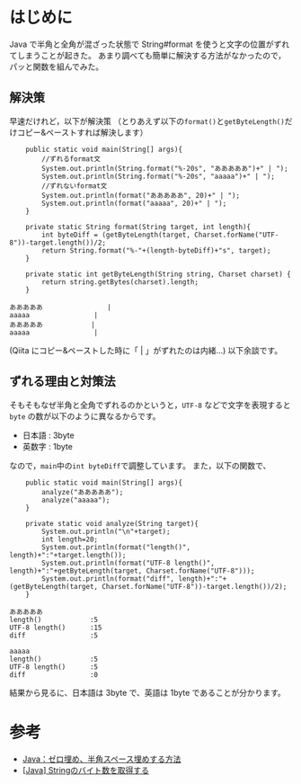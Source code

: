 # はじめに

Java で半角と全角が混ざった状態で String#format を使うと文字の位置がずれてしまうことが起きた。
あまり調べても簡単に解決する方法がなかったので，パッと関数を組んでみた。

## 解決策

早速だけれど，以下が解決策
（とりあえず以下の`format()`と`getByteLength()`だけコピー&ペーストすれば解決します）

```java:main
    public static void main(String[] args){
        //ずれるformat文
        System.out.println(String.format("%-20s", "あああああ")+" | ");
        System.out.println(String.format("%-20s", "aaaaa")+" | ");
        //ずれないformat文
        System.out.println(format("あああああ", 20)+" | ");
        System.out.println(format("aaaaa", 20)+" | ");
    }

    private static String format(String target, int length){
        int byteDiff = (getByteLength(target, Charset.forName("UTF-8"))-target.length())/2;
        return String.format("%-"+(length-byteDiff)+"s", target);
    }

    private static int getByteLength(String string, Charset charset) {
        return string.getBytes(charset).length;
    }
```

```markdown:result
あああああ                | 
aaaaa                | 
あああああ            | 
aaaaa                | 
```

(Qiita にコピー&ペーストした時に「 | 」がずれたのは内緒...)
以下余談です。

## ずれる理由と対策法

そもそもなぜ半角と全角でずれるのかというと，`UTF-8` などで文字を表現すると`byte` の数が以下のように異なるからです。

* 日本語 : 3byte
* 英数字 : 1byte

なので，`main`中の`int byteDiff`で調整しています。
また，以下の関数で、

```java:analyze
    public static void main(String[] args){
        analyze("あああああ");
        analyze("aaaaa");
    }

    private static void analyze(String target){
        System.out.println("\n"+target);
        int length=20;
        System.out.println(format("length()", length)+":"+target.length());
        System.out.println(format("UTF-8 length()", length)+":"+getByteLength(target, Charset.forName("UTF-8")));
        System.out.println(format("diff", length)+":"+(getByteLength(target, Charset.forName("UTF-8"))-target.length())/2);
    }

```

```markdown:result
あああああ
length()            :5
UTF-8 length()      :15
diff                :5

aaaaa
length()            :5
UTF-8 length()      :5
diff                :0
```

結果から見るに、日本語は 3byte で、英語は 1byte であることが分かります。

# 参考

* [Java：ゼロ埋め、半角スペース埋めする方法](http://write-remember.com/program/java/format/)
* [[Java] Stringのバイト数を取得する](https://qiita.com/hecateball/items/d0edb6ff65d8f6b18ec4)
